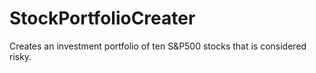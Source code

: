 # StockPortfolioCreater
Creates an investment portfolio of ten S&amp;P500 stocks that is considered risky.

